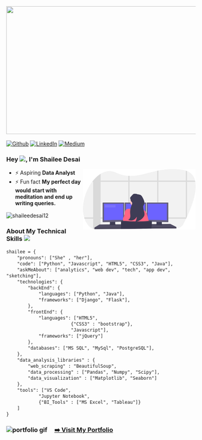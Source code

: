 <img src="https://github.com/ShaileeDesai12/ShaileeDesai12/blob/main/Profile%20GIF.gif" width="1000" height="340" />

<p>
  <a href="https://github.com/ShaileeDesai12" target="_blank"><img alt="Github" src="https://img.shields.io/badge/GitHub-%2312100E.svg?&style=for-the-badge&logo=Github&logoColor=white" /></a> 
  <a href="https://www.linkedin.com/in/shaileedesai12/"  target="_blank"><img alt="LinkedIn" src="https://img.shields.io/badge/linkedin-%230077B5.svg?&style=for-the-badge&logo=linkedin&logoColor=white" /></a> 
  <a href="https://medium.com/@shaileedesai12" target="_blank"><img alt="Medium" src="https://img.shields.io/badge/medium-%2312100E.svg?&style=for-the-badge&logo=medium&logoColor=white" /></a> 
<h3> Hey <img src="https://media.giphy.com/media/hvRJCLFzcasrR4ia7z/giphy.gif" width="25px">, I'm Shailee Desai </h3>
</p>
<img align='right' src="https://github.com/ShaileeDesai12/ShaileeDesai12/blob/main/undraw_programmer_imem.svg" width="300">


- ⚡ Aspiring **Data Analyst**
- ⚡ Fun fact **My perfect day would start with meditation and end up writing queries.**



<p><img align="center" src="https://github-readme-stats.vercel.app/api/top-langs?username=shaileedesai12&show_icons=true&locale=en&layout=compact" alt="shaileedesai12" /></p>


### About My Technical Skills <img src="https://media.giphy.com/media/WUlplcMpOCEmTGBtBW/giphy.gif" width="40"> 


``` { .python }
shailee = {
    "pronouns": ["She" , "her"],
    "code": ["Python", "Javascript", "HTML5", "CSS3", "Java"],
    "askMeAbout": ["analytics", "web dev", "tech", "app dev", "sketching"],
    "technologies": {
        "backEnd": {
            "languages": ["Python", "Java"],
            "frameworks": ["Django", "Flask"],
        },
        "frontEnd": {
            "languages": ["HTML5", 
                        {"CSS3" : "bootstrap"}, 
                        "Javascript"],
            "frameworks": ["jQuery"]
        },
        "databases": ["MS SQL", "MySql", "PostgreSQL"],
    },
    "data_analysis_libraries" : {
        "web_scraping" : "BeautifulSoup",
        "data_processing" : ["Pandas", "Numpy", "Scipy"],
        "data_visualization" : ["Matplotlib", "Seaborn"]
    },
    "tools": ["VS Code", 
            "Jupyter Notebook",
            {"BI_Tools" : ["MS Excel", "Tableau"]}
    ] 
}
```

<h3> <img src="https://media.giphy.com/media/9JrkkDoJuU0FbdbUZU/giphy.gif" alt="portfolio gif" width="120" style="margin-right:15px"> <a href="https://shaileedesai12.github.io">➡️ Visit My Portfolio</a></h3>

